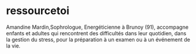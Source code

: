 # ressourcetoi
Amandine Mardin,Sophrologue, Energéticienne à Brunoy (91), accompagne enfants et adultes qui rencontrent des difficultés dans leur quotidien, dans la gestion du stress, pour la préparation à un examen ou à un événement de la vie.
